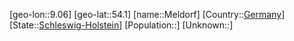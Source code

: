 ﻿---
location: [54.1,9.06]
type: City
tags:
- geo/City


SpocWebEntityId: 32391
isDeleted: false
confidential: public

---
[geo-lon::9.06]
[geo-lat::54.1]
[name::Meldorf]
[Country::[Germany](geo/Continent/Europe/Germany.md)]
[State::[Schleswig-Holstein](geo/Continent/Europe/Germany/Schleswig-Holstein.md)]
[Population::]
[Unknown::]

